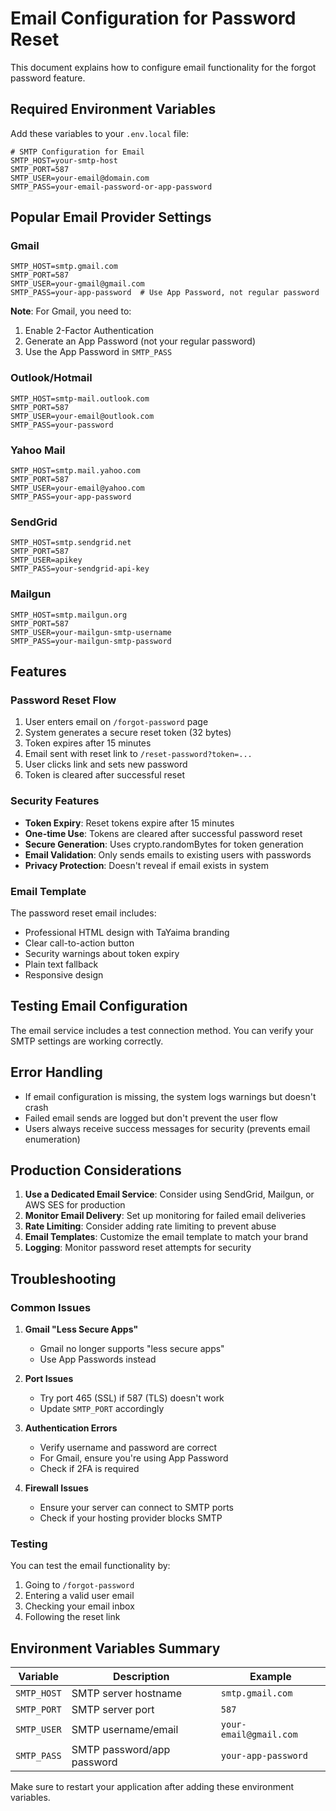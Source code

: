 # Email Configuration for Password Reset

This document explains how to configure email functionality for the forgot password feature.

## Required Environment Variables

Add these variables to your `.env.local` file:

```env
# SMTP Configuration for Email
SMTP_HOST=your-smtp-host
SMTP_PORT=587
SMTP_USER=your-email@domain.com
SMTP_PASS=your-email-password-or-app-password
```

## Popular Email Provider Settings

### Gmail
```env
SMTP_HOST=smtp.gmail.com
SMTP_PORT=587
SMTP_USER=your-gmail@gmail.com
SMTP_PASS=your-app-password  # Use App Password, not regular password
```

**Note**: For Gmail, you need to:
1. Enable 2-Factor Authentication
2. Generate an App Password (not your regular password)
3. Use the App Password in `SMTP_PASS`

### Outlook/Hotmail
```env
SMTP_HOST=smtp-mail.outlook.com
SMTP_PORT=587
SMTP_USER=your-email@outlook.com
SMTP_PASS=your-password
```

### Yahoo Mail
```env
SMTP_HOST=smtp.mail.yahoo.com
SMTP_PORT=587
SMTP_USER=your-email@yahoo.com
SMTP_PASS=your-app-password
```

### SendGrid
```env
SMTP_HOST=smtp.sendgrid.net
SMTP_PORT=587
SMTP_USER=apikey
SMTP_PASS=your-sendgrid-api-key
```

### Mailgun
```env
SMTP_HOST=smtp.mailgun.org
SMTP_PORT=587
SMTP_USER=your-mailgun-smtp-username
SMTP_PASS=your-mailgun-smtp-password
```

## Features

### Password Reset Flow
1. User enters email on `/forgot-password` page
2. System generates a secure reset token (32 bytes)
3. Token expires after 15 minutes
4. Email sent with reset link to `/reset-password?token=...`
5. User clicks link and sets new password
6. Token is cleared after successful reset

### Security Features
- **Token Expiry**: Reset tokens expire after 15 minutes
- **One-time Use**: Tokens are cleared after successful password reset
- **Secure Generation**: Uses crypto.randomBytes for token generation
- **Email Validation**: Only sends emails to existing users with passwords
- **Privacy Protection**: Doesn't reveal if email exists in system

### Email Template
The password reset email includes:
- Professional HTML design with TaYaima branding
- Clear call-to-action button
- Security warnings about token expiry
- Plain text fallback
- Responsive design

## Testing Email Configuration

The email service includes a test connection method. You can verify your SMTP settings are working correctly.

## Error Handling

- If email configuration is missing, the system logs warnings but doesn't crash
- Failed email sends are logged but don't prevent the user flow
- Users always receive success messages for security (prevents email enumeration)

## Production Considerations

1. **Use a Dedicated Email Service**: Consider using SendGrid, Mailgun, or AWS SES for production
2. **Monitor Email Delivery**: Set up monitoring for failed email deliveries
3. **Rate Limiting**: Consider adding rate limiting to prevent abuse
4. **Email Templates**: Customize the email template to match your brand
5. **Logging**: Monitor password reset attempts for security

## Troubleshooting

### Common Issues

1. **Gmail "Less Secure Apps"**
   - Gmail no longer supports "less secure apps"
   - Use App Passwords instead

2. **Port Issues**
   - Try port 465 (SSL) if 587 (TLS) doesn't work
   - Update `SMTP_PORT` accordingly

3. **Authentication Errors**
   - Verify username and password are correct
   - For Gmail, ensure you're using App Password
   - Check if 2FA is required

4. **Firewall Issues**
   - Ensure your server can connect to SMTP ports
   - Check if your hosting provider blocks SMTP

### Testing

You can test the email functionality by:
1. Going to `/forgot-password`
2. Entering a valid user email
3. Checking your email inbox
4. Following the reset link

## Environment Variables Summary

| Variable | Description | Example |
|----------|-------------|---------|
| `SMTP_HOST` | SMTP server hostname | `smtp.gmail.com` |
| `SMTP_PORT` | SMTP server port | `587` |
| `SMTP_USER` | SMTP username/email | `your-email@gmail.com` |
| `SMTP_PASS` | SMTP password/app password | `your-app-password` |

Make sure to restart your application after adding these environment variables.
